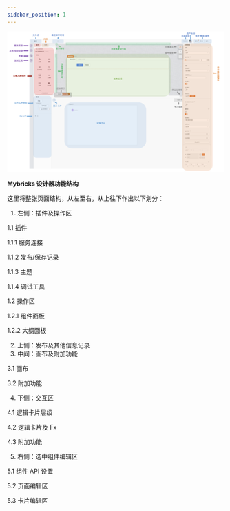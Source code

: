 ```yaml
---
sidebar_position: 1
---
```


![Alt text](img/image.png)

**Mybricks 设计器功能结构**

这里将整张页面结构，从左至右，从上往下作出以下划分：

1.  左侧：插件及操作区

1.1 插件

1.1.1 服务连接

1.1.2 发布/保存记录

1.1.3 主题

1.1.4 调试工具

1.2 操作区

1.2.1 组件面板

1.2.2 大纲面板

2.  上侧：发布及其他信息记录
3.  中间：画布及附加功能

3.1 画布

3.2 附加功能

4.  下侧：交互区

4.1 逻辑卡片层级

4.2 逻辑卡片及 Fx

4.3 附加功能

5.  右侧：选中组件编辑区

5.1 组件 API 设置

5.2 页面编辑区

5.3 卡片编辑区
